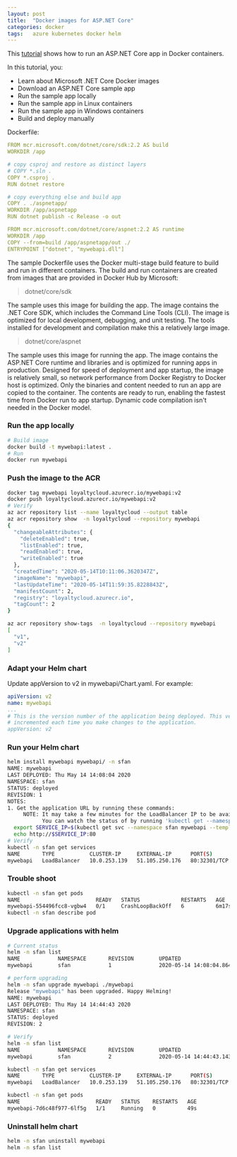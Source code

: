 ```yaml
---
layout: post
title:  "Docker images for ASP.NET Core"
categories: docker
tags:   azure kubernetes docker helm
---
```


This [tutorial](https://docs.microsoft.com/en-us/aspnet/core/host-and-deploy/docker/building-net-docker-images?view=aspnetcore-3.1) shows how to run an ASP.NET Core app in Docker containers.

In this tutorial, you:

- Learn about Microsoft .NET Core Docker images
- Download an ASP.NET Core sample app
- Run the sample app locally
- Run the sample app in Linux containers
- Run the sample app in Windows containers
- Build and deploy manually

Dockerfile:

```yaml
FROM mcr.microsoft.com/dotnet/core/sdk:2.2 AS build
WORKDIR /app

# copy csproj and restore as distinct layers
# COPY *.sln .
COPY *.csproj .
RUN dotnet restore

# copy everything else and build app
COPY . ./aspnetapp/
WORKDIR /app/aspnetapp
RUN dotnet publish -c Release -o out

FROM mcr.microsoft.com/dotnet/core/aspnet:2.2 AS runtime
WORKDIR /app
COPY --from=build /app/aspnetapp/out ./
ENTRYPOINT ["dotnet", "mywebapi.dll"]
```

The sample Dockerfile uses the Docker multi-stage build feature to build and run in different containers. The build and run containers are created from images that are provided in Docker Hub by Microsoft:

>dotnet/core/sdk

The sample uses this image for building the app. The image contains the .NET Core SDK, which includes the Command Line Tools (CLI). The image is optimized for local development, debugging, and unit testing. The tools installed for development and compilation make this a relatively large image.

>dotnet/core/aspnet

The sample uses this image for running the app. The image contains the ASP.NET Core runtime and libraries and is optimized for running apps in production. Designed for speed of deployment and app startup, the image is relatively small, so network performance from Docker Registry to Docker host is optimized. Only the binaries and content needed to run an app are copied to the container. The contents are ready to run, enabling the fastest time from Docker run to app startup. Dynamic code compilation isn't needed in the Docker model.

### Run the app locally

```bash
# Build image
docker build -t mywebapi:latest .
# Run
docker run mywebapi
```

### Push the image to the ACR

```bash
docker tag mywebapi loyaltycloud.azurecr.io/mywebapi:v2
docker push loyaltycloud.azurecr.io/mywebapi:v2
# Verify
az acr repository list --name loyaltycloud --output table
az acr repository show  -n loyaltycloud --repository mywebapi
{
  "changeableAttributes": {
    "deleteEnabled": true,
    "listEnabled": true,
    "readEnabled": true,
    "writeEnabled": true
  },
  "createdTime": "2020-05-14T10:11:06.3620347Z",
  "imageName": "mywebapi",
  "lastUpdateTime": "2020-05-14T11:59:35.8228843Z",
  "manifestCount": 2,
  "registry": "loyaltycloud.azurecr.io",
  "tagCount": 2
}

az acr repository show-tags  -n loyaltycloud --repository mywebapi
[
  "v1",
  "v2"
]
```

### Adapt your Helm chart

Update appVersion to v2 in mywebapi/Chart.yaml. For example:

```yaml
apiVersion: v2
name: mywebapi
...
# This is the version number of the application being deployed. This version number should be
# incremented each time you make changes to the application.
appVersion: v2
```

### Run your Helm chart

```bash
helm install mywebapi mywebapi/ -n sfan
NAME: mywebapi
LAST DEPLOYED: Thu May 14 14:08:04 2020
NAMESPACE: sfan
STATUS: deployed
REVISION: 1
NOTES:
1. Get the application URL by running these commands:
     NOTE: It may take a few minutes for the LoadBalancer IP to be available.
           You can watch the status of by running 'kubectl get --namespace sfan svc -w mywebapi'
  export SERVICE_IP=$(kubectl get svc --namespace sfan mywebapi --template "{{ range (index .status.loadBalancer.ingress 0) }}{{.}}{{ end }}")
  echo http://$SERVICE_IP:80
# Verify
kubectl -n sfan get services
NAME       TYPE           CLUSTER-IP     EXTERNAL-IP      PORT(S)        AGE
mywebapi   LoadBalancer   10.0.253.139   51.105.250.176   80:32301/TCP   40s
```

### Trouble shoot

```bash
kubectl -n sfan get pods
NAME                        READY   STATUS             RESTARTS   AGE
mywebapi-554496fcc8-vgbw4   0/1     CrashLoopBackOff   6          6m17s
kubectl -n sfan describe pod

```

### Upgrade applications with helm

```bash
# Current status
helm -n sfan list
NAME            NAMESPACE       REVISION        UPDATED                                 STATUS          CHART           APP VERSION
mywebapi        sfan            1               2020-05-14 14:08:04.86447333 +0200 CEST deployed        mywebapi-0.1.0  v2

# perform upgrading
helm -n sfan upgrade mywebapi ./mywebapi
Release "mywebapi" has been upgraded. Happy Helming!
NAME: mywebapi
LAST DEPLOYED: Thu May 14 14:44:43 2020
NAMESPACE: sfan
STATUS: deployed
REVISION: 2

# Verify
helm -n sfan list
NAME            NAMESPACE       REVISION        UPDATED                                         STATUS          CHART           APP VERSION
mywebapi        sfan            2               2020-05-14 14:44:43.143223606 +0200 CEST        deployed        mywebapi-0.1.0  v3

kubectl -n sfan get services
NAME       TYPE           CLUSTER-IP     EXTERNAL-IP      PORT(S)        AGE
mywebapi   LoadBalancer   10.0.253.139   51.105.250.176   80:32301/TCP   37m

kubectl -n sfan get pods
NAME                        READY   STATUS    RESTARTS   AGE
mywebapi-7d6c48f977-6lf5g   1/1     Running   0          49s
```

### Uninstall helm chart

```bash
helm -n sfan uninstall mywebapi
helm -n sfan list
```
